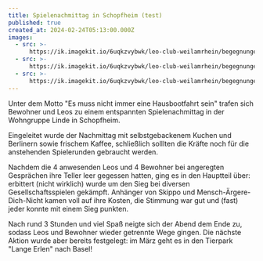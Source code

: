 ```yaml
---
title: Spielenachmittag in Schopfheim (test)
published: true
created_at: 2024-02-24T05:13:00.000Z
images:
  - src: >-
      https://ik.imagekit.io/6uqkzvybwk/leo-club-weilamrhein/begegnungen/IMG_20240225_160312.jpg?updatedAt=1709461765895
  - src: >-
      https://ik.imagekit.io/6uqkzvybwk/leo-club-weilamrhein/begegnungen/IMG_20240225_160222.jpg?updatedAt=1709461764254
  - src: >-
      https://ik.imagekit.io/6uqkzvybwk/leo-club-weilamrhein/begegnungen/IMG_20240225_160301.jpg?updatedAt=1709461766865
---
```


Unter dem Motto "Es muss nicht immer eine Hausbootfahrt sein" trafen sich Bewohner und Leos zu einem entspannten Spielenachmittag in der Wohngruppe Linde in Schopfheim.

Eingeleitet wurde der Nachmittag mit selbstgebackenem Kuchen und Berlinern sowie frischem Kaffee, schließlich solllten die Kräfte noch für die anstehenden Spielerunden gebraucht werden.

Nachdem die 4 anwesenden Leos und 4 Bewohner bei angeregten Gesprächen ihre Teller leer gegessen hatten, ging es in den Hauptteil über: erbittert (nicht wirklich) wurde um den Sieg bei diversen Gesellschaftsspielen gekämpft. Anhänger von Skippo und Mensch-Ärgere-Dich-Nicht kamen voll auf ihre Kosten, die Stimmung war gut und (fast) jeder konnte mit einem Sieg punkten.

Nach rund 3 Stunden und viel Spaß neigte sich der Abend dem Ende zu, sodass Leos und Bewohner wieder getrennte Wege gingen. Die nächste Aktion wurde aber bereits festgelegt: im März geht es in den Tierpark "Lange Erlen" nach Basel!
